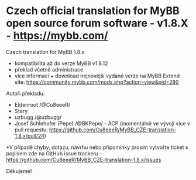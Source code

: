 Czech official translation for MyBB open source forum software - v1.8.X - https://mybb.com/
========================================

Czech translation for MyBB 1.8.x

- kompatibilita až do verze MyBB v1.8.12
- překlad včetně administrace
- více informací + download nejnovější vydané verze na MyBB Extend site: https://community.mybb.com/mods.php?action=view&pid=280

Autoři překladu:
- Eldenroot /@Cu8eeeR/
- Stary
- uzbugg /@uzbugg/
- Josef Schlehofer (Pepe) /@BKPepe/ - ACP
(momentálně ve vývoji více v pull requestu: https://github.com/Cu8eeeR/MyBB_CZE-translation-1.8.x/pull/24)

*V případě chyby, dotazu, návrhu nebo připomínky prosím vytvořte ticket s popisem zde na GitHub issue trackeru - https://github.com/Cu8eeeR/MyBB_CZE-translation-1.8.x/issues

Děkujeme!

